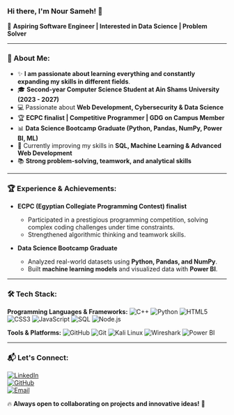 ### Hi there, I'm Nour Sameh! 👋

🚀 **Aspiring Software Engineer | Interested in Data Science  | Problem Solver**

---

### 🌟 About Me:
- ✨ **I am passionate about learning everything and constantly expanding my skills in different fields**.
- 🎓 **Second-year Computer Science Student at Ain Shams University (2023 - 2027)**
- 💻 Passionate about **Web Development, Cybersecurity & Data Science**
- 🏆 **ECPC finalist | Competitive Programmer | GDG on Campus Member**
- 📊 **Data Science Bootcamp Graduate (Python, Pandas, NumPy, Power BI, ML)**
- 🌱 Currently improving my skills in **SQL, Machine Learning & Advanced Web Development**
- 📚 **Strong problem-solving, teamwork, and analytical skills**

---

### 🏆 Experience & Achievements:
- **ECPC (Egyptian Collegiate Programming Contest) finalist**
  - Participated in a prestigious programming competition, solving complex coding challenges under time constraints.
  - Strengthened algorithmic thinking and teamwork skills.

- **Data Science Bootcamp Graduate**
  - Analyzed real-world datasets using **Python, Pandas, and NumPy**.
  - Built **machine learning models** and visualized data with **Power BI**.

---

### 🛠️ Tech Stack:
**Programming Languages & Frameworks:**
![C++](https://img.shields.io/badge/-C++-00599C?style=flat-square&logo=c%2B%2B&logoColor=white)
![Python](https://img.shields.io/badge/-Python-3776AB?style=flat-square&logo=python&logoColor=white)
![HTML5](https://img.shields.io/badge/-HTML5-E34F26?style=flat-square&logo=html5&logoColor=white)
![CSS3](https://img.shields.io/badge/-CSS3-1572B6?style=flat-square&logo=css3)
![JavaScript](https://img.shields.io/badge/-JavaScript-F7DF1E?style=flat-square&logo=javascript&logoColor=black)
![SQL](https://img.shields.io/badge/-SQL-4479A1?style=flat-square&logo=postgresql&logoColor=white)
![Node.js](https://img.shields.io/badge/-Node.js-339933?style=flat-square&logo=nodedotjs&logoColor=white)

**Tools & Platforms:**
![GitHub](https://img.shields.io/badge/-GitHub-181717?style=flat-square&logo=github)
![Git](https://img.shields.io/badge/-Git-F05032?style=flat-square&logo=git&logoColor=white)
![Kali Linux](https://img.shields.io/badge/-Kali%20Linux-557C94?style=flat-square&logo=kalilinux&logoColor=white)
![Wireshark](https://img.shields.io/badge/-Wireshark-1679A7?style=flat-square&logo=wireshark&logoColor=white)
![Power BI](https://img.shields.io/badge/-Power%20BI-F2C811?style=flat-square&logo=powerbi&logoColor=black)

---

### 📬 Let's Connect:
[![LinkedIn](https://img.shields.io/badge/-LinkedIn-blue?style=flat-square&logo=linkedin)](https://www.linkedin.com/in/nour-sameh)  
[![GitHub](https://img.shields.io/badge/-GitHub-181717?style=flat-square&logo=github)](https://github.com/Nour-Sameh)  
[![Email](https://img.shields.io/badge/-Email-D14836?style=flat-square&logo=gmail&logoColor=white)](mailto:nono5noor4@gmail.com)

🔥 **Always open to collaborating on projects and innovative ideas!** 🚀
